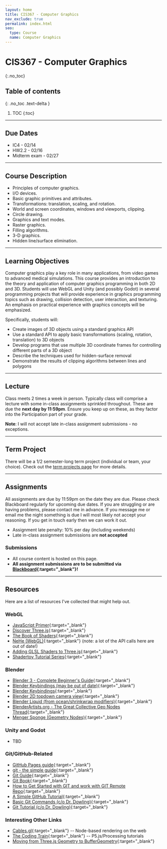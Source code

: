 ```yaml
---
layout: home
title: CIS367 - Computer Graphics
nav_exclude: true
permalink: index.html
seo:
  type: Course
  name: Computer Graphics
---
```


# CIS367 - Computer Graphics
{:.no_toc}

## Table of contents
{: .no_toc .text-delta }

1. TOC
{:toc}

---

## Due Dates

* IC4 - 02/14
* HW2.2 - 02/16
* Midterm exam - 02/27

---

## Course Description

* Principles of computer graphics.
* I/O devices.
* Basic graphic primitives and attributes.
* Transformations: translation, scaling, and rotation.
* World and screen coordinates, windows and viewports, clipping.
* Circle drawing. 
* Graphics and text modes. 
* Raster graphics. 
* Filling algorithms. 
* 3-D graphics. 
* Hidden line/surface elimination.

---

## Learning Objectives

Computer graphics play a key role in many applications, from video games to advanced medical simulations. This course provides an introduction to the theory and application of computer graphics programming in both 2D and 3D. Students will use WebGL and Unity (and possibly Godot) in several programming projects that will provide experience in graphics programming topics such as drawing, collision detection, user interaction, and texturing. An emphasis on practical experience with graphics concepts will be emphasized.

Specifically, students will:

* Create images of 3D objects using a standard graphics API
* Use a standard API to apply basic transformations (scaling, rotation, translation) to 3D objects
* Develop programs that use multiple 3D coordinate frames for controlling different parts of a 3D object
* Describe the techniques used for hidden-surface removal
* Demonstrate the results of clipping algorithms between lines and polygons

---

## Lecture

Class meets 2 times a week in person.  Typically class will comprise a lecture with some in-class assignments sprinkled throughout.  These are due the **next day by 11:59pm**.  Ensure you keep up on these, as they factor into the Participation part of your grade.  

**Note**: I will not accept late in-class assignment submissions - no exceptions.

---

## Term Project

There will be a 1/2 semester-long term project (individual or team, your choice).  Check out the [term projects page](term-projects) for more details.

---

## Assignments

All assignments are due by 11:59pm on the date they are due.  Please check Blackboard regularly for upcoming due dates.  If you are struggling or are having problems, please contact me in advance.  If you message me or email me the night something is due I will most likely not accept your reasoning.  If you get in touch early then we can work it out.

* Assignment late penalty: 10% per day (including weekends)
* Late in-class assignment submissions are **not accepted**

### Submissions

* All course content is hosted on this page.
* **All assignment submissions are to be submitted via [Blackboard](https://lms.gvsu.edu){:target="_blank"}!**

---

## Resources

Here are a list of resources I've collected that might help out.

### WebGL

* [JavaScript Primer](https://cs.wellesley.edu/~cs307/readings/JavaScript-crash-course.html){:target="_blank"}
* [Discover Three.js](https://discoverthreejs.com/){:target="_blank"}
* [The Book of Shaders](https://thebookofshaders.com/){:target="_blank"}
* [NeHe (WebGL)](http://www.johannes-raida.de/tutorials.htm){:target="_blank"} (note: a lot of the API calls here are out of date!)
* [Adding GLSL Shaders to Three.js](https://dev.to/maniflames/creating-a-custom-shader-in-threejs-3bhi){:target="_blank"}
* [Shadertoy Tutorial Series](https://inspirnathan.com/posts/47-shadertoy-tutorial-part-1/){:target="\_blank"}

### Blender

* [Blender 3 - Complete Beginner's Guide](https://youtu.be/jnj2BL4chaQ){:target="_blank"}
* [Blender Keybindings (may be out of date)](https://download.blender.org/documentation/BlenderHotkeyReference.pdf){:target="_blank"}
* [Blender Keybindings](https://docs.blender.org/manual/en/latest/interface/keymap/introduction.html){:target="\_blank"}
* [Blender 2D topdown camera view](https://blender.stackexchange.com/questions/49197/how-to-get-camera-view-like-top-view){:target="_blank"}
* [Blender Liquid (from ocean/shrinkwrap modifiers)](https://www.reddit.com/r/blender/comments/zzj35t/how_to_make_real_time_liquid/){:target="_blank"}
* [BlenderArtists.org - The Great Collective Geo Nodes Thread](https://blenderartists.org/t/the-great-collective-geo-nodes-thread/1493683){:target="\_blank"}
* [Menger Sponge (Geometry Nodes)](https://blender.stackexchange.com/questions/242703/create-a-sierpinski-cube-fractal-menger-sponge-using-geometry-nodes){:target="\_blank"}

### Unity and Godot

* TBD

### Git/GitHub-Related

* [GitHub Pages guide](https://docs.github.com/en/pages/getting-started-with-github-pages/creating-a-github-pages-site){:target="_blank"}
* [git - the simple guide](http://rogerdudler.github.io/git-guide/){:target="_blank"}
* [Git Guide](https://github.com/git-guides){:target="_blank"}
* [Git Book](https://git-scm.com/book/en/v2/){:target="_blank"}
* [How to Get Started with GIT and work with GIT Remote Repo](https://www3.ntu.edu.sg/home/ehchua/programming/howto/Git_HowTo.html){:target="_blank"}
* [A Simple GitHub Tutorial](https://old.benjaminashbaugh.me/code/simple-git-github-tutorial){:target="_blank"}
* [Basic Git Commands (c/o Dr. Dowling)](https://docs.google.com/document/d/1uy1sltx6kQiiIRy_UdUoZsQknsmrcQjJGbfvhCCsK7Y/edit){:target="_blank"}
* [Git Tutorial (c/o Dr. Dowling)](https://docs.google.com/document/d/10EARJZhLLDXspfl4g1P3SS2zbHTWR1ru9ppP3W-NaT4/edit){:target="_blank"}

### Interesting Other Links

* [Cables.gl](https://cables.gl/){:target="_blank"} -- Node-based rendering on the web
* [The Coding Train](https://thecodingtrain.com/){:target="_blank"} -- P5.js/Processing tutorials
* [Moving from Three.js Geometry to BufferGeometry](https://sbcode.net/threejs/geometry-to-buffergeometry/){:target="_blank"}
